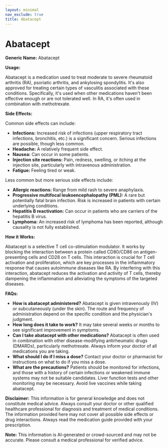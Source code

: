 ```yaml
---
layout: minimal
nav_exclude: true
title: Abatacept
---
```


# Abatacept

**Generic Name:** Abatacept

**Usage:**

Abatacept is a medication used to treat moderate to severe rheumatoid arthritis (RA), psoriatic arthritis, and ankylosing spondylitis.  It's also approved for treating certain types of vasculitis associated with these conditions.  Specifically, it's used when other medications haven't been effective enough or are not tolerated well.  In RA, it's often used in combination with methotrexate.

**Side Effects:**

Common side effects can include:

* **Infections:** Increased risk of infections (upper respiratory tract infections, bronchitis, etc.) is a significant concern.  Serious infections are possible, though less common.
* **Headache:**  A relatively frequent side effect.
* **Nausea:** Can occur in some patients.
* **Injection site reactions:**  Pain, redness, swelling, or itching at the injection site, particularly with intravenous administration.
* **Fatigue:** Feeling tired or weak.


Less common but more serious side effects include:

* **Allergic reactions:**  Range from mild rash to severe anaphylaxis.
* **Progressive multifocal leukoencephalopathy (PML):**  A rare but potentially fatal brain infection.  Risk is increased in patients with certain underlying conditions.
* **Hepatitis B reactivation:**  Can occur in patients who are carriers of the hepatitis B virus.
* **Lymphoma:**  An increased risk of lymphoma has been reported, although causality is not fully established.


**How it Works:**

Abatacept is a selective T cell co-stimulation modulator.  It works by blocking the interaction between a protein called CD80/CD86 on antigen-presenting cells and CD28 on T cells. This interaction is crucial for T cell activation and proliferation, which are key processes in the inflammatory response that causes autoimmune diseases like RA. By interfering with this interaction, abatacept reduces the activation and activity of T cells, thereby dampening the inflammation and alleviating the symptoms of the targeted diseases.

**FAQs:**

* **How is abatacept administered?** Abatacept is given intravenously (IV) or subcutaneously (under the skin). The route and frequency of administration depend on the specific condition and the physician's judgment.
* **How long does it take to work?**  It may take several weeks or months to see significant improvement in symptoms.
* **Can I take abatacept with other medications?** Abatacept is often used in combination with other disease-modifying antirheumatic drugs (DMARDs), particularly methotrexate.  Always inform your doctor of all medications you are taking.
* **What should I do if I miss a dose?** Contact your doctor or pharmacist for instructions on what to do if you miss a dose.
* **What are the precautions?** Patients should be monitored for infections, and those with a history of certain infections or weakened immune systems may not be suitable candidates.  Liver function tests and other monitoring may be necessary.  Avoid live vaccines while taking abatacept.


**Disclaimer:** This information is for general knowledge and does not constitute medical advice.  Always consult your doctor or other qualified healthcare professional for diagnosis and treatment of medical conditions.  The information provided here may not cover all possible side effects or drug interactions.  Always read the medication guide provided with your prescription.


**Note:** This information is AI-generated or crowd-sourced and may not be accurate. Please consult a medical professional for verified advice.